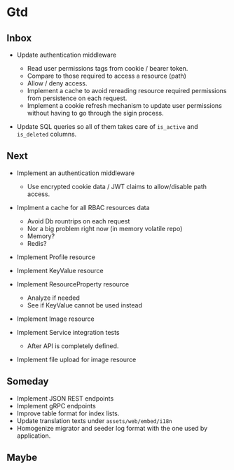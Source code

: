 # Gtd

## Inbox

  * Update authentication middleware
    * Read user permissions tags from cookie / bearer token.
    * Compare to those required to access a resource (path)
    * Allow / deny access.
    * Implement a cache to avoid rereading resource required permissions from persistence on each request.
    * Implement a cookie refresh mechanism to update user permissions without having to go through the sigin process.

  * Update SQL queries so all of them takes care of `is_active` and `is_deleted` columns.

## Next

* Implement an authentication middleware

    * Use encrypted cookie data / JWT claims to allow/disable path access.

* Implment a cache for all RBAC resources data

    * Avoid Db rountrips on each request
    * Nor a big problem right now (in memory volatile repo)
    * Memory?
    * Redis?

* Implement Profile resource

* Implement KeyValue resource

* Implement ResourceProperty resource

  * Analyze if needed
  * See if KeyValue cannot be used instead

* Implement Image resource

* Implement Service integration tests

  * After API is completely defined.

* Implement file upload for image resource

## Someday
  * Implement JSON REST endpoints
  * Implement gRPC endpoints
  * Improve table format for index lists.
  * Update translation texts under `assets/web/embed/i18n`
  * Homogenize migrator and seeder log format with the one used by application.

## Maybe



